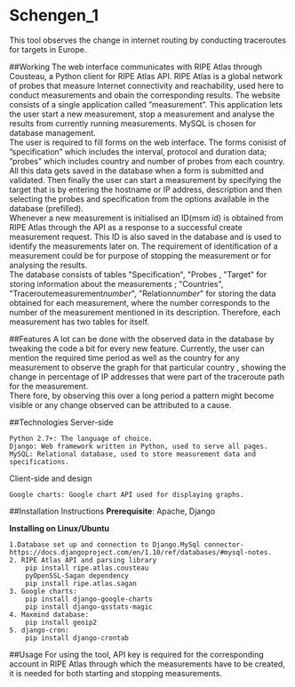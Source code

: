 # Schengen_1
This tool observes the change in internet routing by conducting traceroutes for targets in Europe. 

##Working
The web interface communicates with RIPE Atlas through Cousteau, a Python client for
RIPE Atlas API. RIPE Atlas is a global network of probes that measure Internet connectivity and reachability, used here to conduct measurements and obain the corresponding results. The website consists of a single application called ”measurement”. This application lets the user start a new measurement, stop a measurement and analyse the results from currently running
measurements. MySQL is chosen for database management.<br />
The user is required to fill forms on the web interface. The forms conisist of ”specification” which
includes the interval, protocol and duration data; ”probes” which includes country and number
of probes from each country. All this data gets saved in the database when a form is submitted
and validated. Then finally the user can start a measurement by specifying the target that is by
entering the hostname or IP address, description and then selecting the probes and specification
from the options available in the database (prefilled).<br />
Whenever a new measurement is initialised an ID(msm id) is obtained from RIPE Atlas through
the API as a response to a successful create measurement request. This ID is also saved in the
database and is used to identify the measurements later on. The requirement of identification of
a measurement could be for purpose of stopping the measurement or for analysing the results.<br />
The database consists of tables "Specification", "Probes , "Target" for storing information about the measurements ; "Countries", "Traceroutemeasurement*number*", "Relation*number*" for storing the data obtained for each measurement, where the number corresponds to the number of the measurement mentioned in its description. Therefore, each measurement has two tables for itself.

                     

##Features
A lot can be done with the observed data in the database by tweaking the code a bit for every new feature.
Currently, the user can mention the required time period as well as the country for any measurement to observe the graph for that particular country , showing the change in percentage of IP addresses that were part of the traceroute path for the measurement.<br />
There fore, by observing this over a long period a pattern might become visible or any change observed can be attributed to a cause.

##Technologies
Server-side

    Python 2.7+: The language of choice.
    Django: Web framework written in Python, used to serve all pages.
    MySQL: Relational database, used to store measurement data and specifications.
    

Client-side and design

    Google charts: Google chart API used for displaying graphs.
    
##Installation Instructions
**Prerequisite**: Apache, Django

**Installing on Linux/Ubuntu**


    1.Database set up and connection to Django.MySql connector- https://docs.djangoproject.com/en/1.10/ref/databases/#mysql-notes.
    2. RIPE Atlas API and parsing library
        pip install ripe.atlas.cousteau
        pyOpenSSL-Sagan dependency
        pip install ripe.atlas.sagan
    3. Google charts:
        pip install django-google-charts
        pip install django-qsstats-magic
    4. Maxmind database:
        pip install geoip2
    5. django-cron:
        pip install django-crontab
        

##Usage
For using the tool, API key is required for the corresponding account in RIPE Atlas through which the measurements have to be created, it is needed for both starting and stopping measurements.
